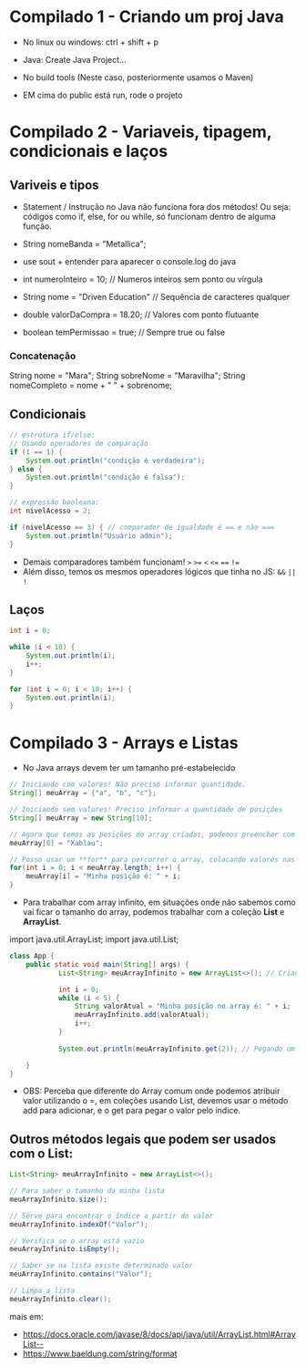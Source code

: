 # Compilado 1 - Criando um proj Java

- No linux ou windows: ctrl + shift + p

- Java: Create Java Project…

- No build tools (Neste caso, posteriormente usamos o Maven)

- EM cima do public está run, rode o projeto

# Compilado 2 - Variaveis, tipagem, condicionais e laços

##  Variveis e tipos

- Statement / Instrução no Java não funciona fora dos métodos!
Ou seja: códigos como if, else, for ou while, só funcionam dentro de alguma função.

- String nomeBanda = "Metallica";

- use sout + entender para aparecer o console.log do java

- int numeroInteiro = 10; // Numeros inteiros sem ponto ou vírgula
- String nome = "Driven Education" // Sequência de caracteres qualquer
- double valorDaCompra = 18.20; // Valores com ponto flutuante
- boolean temPermissao = true; // Sempre true ou false


### Concatenação
String nome = "Mara";
String sobreNome = "Maravilha";
String nomeCompleto = nome + " " + sobrenome;

## Condicionais

```java
// estrutura if/else:
// Usando operadores de comparação
if (1 == 1) {
	System.out.println("condição é verdadeira");
} else {
	System.out.println("condição é falsa");
}
```


```java
// expressão booleana:
int nivelAcesso = 2;

if (nivelAcesso == 3) { // comparador de igualdade é == e não ===
	System.out.println("Usuário admin");
}
```


- Demais comparadores também funcionam! `>`   `>=`   `<`   `<=`   `==`   `!=`
- Além disso, temos os mesmos operadores lógicos que tinha no JS: `&&`   `||`   `!`


## Laços

```java
int i = 0;

while (i < 10) {
    System.out.println(i);
    i++;
}
```

```java
for (int i = 0; i < 10; i++) {
    System.out.println(i);
}
```

# Compilado 3 - Arrays e Listas

- No Java arrays devem ter um tamanho pré-estabelecido

```java
// Iniciando com valores! Não preciso informar quantidade.
String[] meuArray = {"a", "b", "c"};

// Iniciando sem valores! Preciso informar a quantidade de posições
String[] meuArray = new String[10];

// Agora que temos as posições do array criadas, podemos preencher com informações, usando o índice do array:
meuArray[0] = "Xablau";

// Posso usar um **for** para percorrer o array, colocando valores nas posições:
for(int i = 0; i < meuArray.length; i++) {
    meuArray[i] = "Minha posição é: " + i;
}
```

- Para trabalhar com array infinito, em situações onde não sabemos como vai ficar o tamanho do array, podemos trabalhar com a coleção **List** e **ArrayList**.

import java.util.ArrayList;
import java.util.List;

```java
class App {
    public static void main(String[] args) {
			List<String> meuArrayInfinito = new ArrayList<>(); // Criando o array

			int i = 0;
			while (i < 5) {
			    String valorAtual = "Minha posição no array é: " + i;
			    meuArrayInfinito.add(valorAtual);
			    i++;
			}
			
			System.out.println(meuArrayInfinito.get(2)); // Pegando um item do array

	}
}
```

- OBS: Perceba que diferente do Array comum onde podemos atribuir valor utilizando o =, em coleções usando List, devemos usar o método add para adicionar, e o get para pegar o valor pelo índice.


## Outros métodos legais que podem ser usados com o List:
```java
List<String> meuArrayInfinito = new ArrayList<>();

// Para saber o tamanho da minha lista
meuArrayInfinito.size();

// Serve para encontrar o índice a partir do valor
meuArrayInfinito.indexOf("Valor");

// Verifica se o array está vazio
meuArrayInfinito.isEmpty();

// Saber se na lista existe determinado valor
meuArrayInfinito.contains("Valor");

// Limpa a lista
meuArrayInfinito.clear();
```


mais em: 

- https://docs.oracle.com/javase/8/docs/api/java/util/ArrayList.html#ArrayList--
- https://www.baeldung.com/string/format